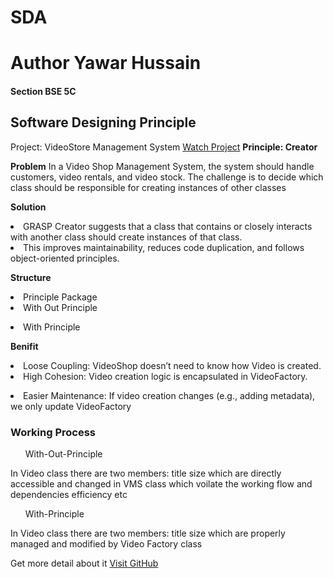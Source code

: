 # SDA
<h1>Author Yawar Hussain</h1>
<h4>Section BSE 5C </h4>

<h2>Software Designing Principle </h2>
Project: VideoStore Management System <a href="https://www.dropbox.com/scl/fo/ede3xraw90e7epfitbjvl/AK9iDXHYYPvmClEhrQ82eGQ?rlkey=refupc50hx6r378ew1eprczxp&st=u8bsvcdp&dl=0">Watch Project</a>
<strong>Principle: Creator</strong>
<p><strong>Problem</strong>
    In a Video Shop Management System, the system should handle customers, video rentals, and video stock. The challenge is to decide which class should be responsible for creating instances of other classes 
</p>

<p> <strong>Solution</strong>
    <li style="disc"> GRASP Creator suggests that a class that contains or closely interacts with another class should create instances of that class.</li>
    <li style="disc">This improves maintainability, reduces code duplication, and follows object-oriented principles.</li></p>
<p> <strong>Structure</strong>
    <li style="disc"> Principle Package </li>
        <li style="disc"> With Out Principle </li></p>
        <li style="disc"> With Principle </li></p>

<p> <strong>Benifit</strong>
    <li style="disc">  Loose Coupling: VideoShop doesn’t need to know how Video is created. </li>
        <li style="disc">  High Cohesion: Video creation logic is encapsulated in VideoFactory.</li></p>
        <li style="disc"> Easier Maintenance: If video creation changes (e.g., adding metadata), we only update VideoFactory </li></p>



<h3>Working Process</h3>
<ul style="list-style-type:square">With-Out-Principle</ul>
<p>
    In Video class there are two members:
        title
        size
    which are directly accessible and changed in VMS class which voilate the working flow and dependencies efficiency etc<p>
<ul style="list-style-type:square">With-Principle</ul>
<p>
    In Video class there are two members:
        title
        size
    which are properly managed and modified by Video Factory class<p>
<p>Get more detail about it <a href="https://github.com/yawarhussain7/SDA" >Visit GitHub</a></p>